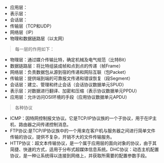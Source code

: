 - 应用层：
- 表示层：
- 会话层：
- 传输层（TCP和UDP）
- 网络层（IP）
- 物理和数据链路层（以太网）


> 每一层的作用如下：

-  物理层：通过媒介传输比特，确定机械及电气规范（比特Bit）
-  数据链路层：将比特组装成帧和点到点的传递（帧Frame）
-  网络层：负责数据包从源到宿的传递和网际互联（包Packet）
-  传输层：提供端到端的可靠报文传递和错误恢复（段Segment）
-  会话层：建立、管理和终止会话（会话协议数据单元SPUD）
-  表示层：对数据进行翻译、加密和压缩（表示协议数据单元PPDU）
-  应用层：允许访问OSI环境的手段（应用协议数据单元APDU）


> 各种协议

- ICMP：因特网控制报文协议。它是TCP/IP协议族的一个子协议，用于在IP主机、路由器之间传递控制消息。
- FTP协议:是TCP/IP协议族中的一个用来在客户机与服务器之间进行简单文件传输的协议，提供不复杂，开销不大的文件传输服务。
- HTTP协议：超文本传输协议，是一个属于应用层的面向对象的协议，由于其简捷、快速的方式，适用于分布式超媒体信息系统。DHC协议：动态主机配置协议，是一种让系统得以连接到网络上，并获取所需要的配置参数手段。